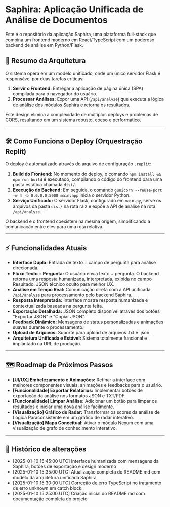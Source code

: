 # Saphira: Aplicação Unificada de Análise de Documentos

Este é o repositório da aplicação Saphira, uma plataforma full-stack que combina um frontend moderno em React/TypeScript com um poderoso backend de análise em Python/Flask.

## 🚀 Resumo da Arquitetura

O sistema opera em um modelo unificado, onde um único servidor Flask é responsável por duas tarefas críticas:
1.  **Servir o Frontend:** Entregar a aplicação de página única (SPA) compilada para o navegador do usuário.
2.  **Processar Análises:** Expor uma API (`/api/analyze`) que executa a lógica de análise dos módulos Saphira e retorna os resultados.

Este design elimina a complexidade de múltiplos deploys e problemas de CORS, resultando em um sistema robusto, coeso e performático.

---

## 🛠️ Como Funciona o Deploy (Orquestração Replit)

O deploy é automatizado através do arquivo de configuração `.replit`:
1.  **Build do Frontend:** No momento do deploy, o comando `npm install && npm run build` é executado, compilando o código do frontend para uma pasta estática chamada `dist/`.
2.  **Execução do Backend:** Em seguida, o comando `gunicorn --reuse-port -w 4 -b 0.0.0.0:5000 main:app` inicia o servidor Python.
3.  **Serviço Unificado:** O servidor Flask, configurado em `main.py`, serve os arquivos da pasta `dist/` na rota raiz e expõe a API de análise na rota `/api/analyze`.

O backend e o frontend coexistem na mesma origem, simplificando a comunicação entre eles para uma rota relativa.

---

## ⚡ Funcionalidades Atuais

-   **Interface Dupla:** Entrada de texto + campo de pergunta para análise direcionada.
-   **Fluxo Texto + Pergunta:** O usuário envia texto + pergunta. O backend retorna uma resposta humanizada, interpretada, exibida no campo Resultado. JSON técnico oculto para melhor UX.
-   **Análise em Tempo Real:** Comunicação direta com a API unificada `/api/analyze` para processamento pelo backend Saphira.
-   **Resposta Interpretada:** Interface mostra resposta humanizada e contextualizada baseada na pergunta feita.
-   **Exportação Detalhada:** JSON completo disponível através dos botões "Exportar JSON" e "Copiar JSON".
-   **Feedback Dinâmico:** Mensagens de status personalizadas e animações suaves durante o processamento.
-   **Upload de Arquivos:** Suporte para upload de arquivos .txt e .json.
-   **Arquitetura Unificada e Estável:** Sistema totalmente funcional e implantado na URL de produção.

---

## 🗺️ Roadmap de Próximos Passos

-   **[UI/UX] Embelezamento e Animações:** Refinar a interface com melhores componentes visuais, animações e feedbacks para o usuário.
-   **[Funcionalidade] Exportar Relatórios:** Implementar botões de exportação da análise nos formatos JSON e TXT/PDF.
-   **[Funcionalidade] Limpar Análise:** Adicionar um botão para limpar os resultados e iniciar uma nova análise facilmente.
-   **[Visualização] Gráfico de Radar:** Transformar os scores da análise de Lógica Paraconsistente em um gráfico de radar interativo.
-   **[Visualização] Mapa Conceitual:** Ativar o módulo Nexum com uma visualização de grafo de conhecimento interativo.

---

## 📜 Histórico de alterações
- [2025-01-10 15:45:00 UTC] Interface humanizada com mensagens da Saphira, botões de exportação e design moderno
- [2025-01-10 15:35:00 UTC] Atualização completa do README.md com modelo da arquitetura unificada Saphira
- [2025-01-10 15:30:00 UTC] Correção de erro TypeScript no tratamento de erro unknown em catch block
- [2025-01-10 15:25:00 UTC] Criação inicial do README.md com documentação completa do projeto